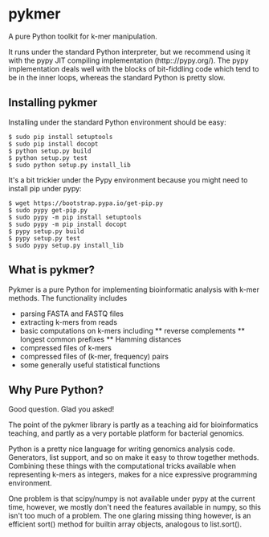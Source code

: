 # pykmer
A pure Python toolkit for k-mer manipulation.

It runs under the standard Python interpreter, but we recommend using it
with the pypy JIT compiling implementation (http:://pypy.org/).  The pypy
implementation deals well with the blocks of bit-fiddling code which
tend to be in the inner loops, whereas the standard Python is pretty slow.

Installing pykmer
-----------------

Installing under the standard Python environment should be easy:

    $ sudo pip install setuptools
    $ sudo pip install docopt
    $ python setup.py build
    $ python setup.py test
    $ sudo python setup.py install_lib

It's a bit trickier under the Pypy environment because you might
need to install pip under pypy:

    $ wget https://bootstrap.pypa.io/get-pip.py
    $ sudo pypy get-pip.py
    $ sudo pypy -m pip install setuptools
    $ sudo pypy -m pip install docopt
    $ pypy setup.py build
    $ pypy setup.py test
    $ sudo pypy setup.py install_lib

What is pykmer?
---------------

Pykmer is a pure Python for implementing bioinformatic analysis
with k-mer methods. The functionality includes
* parsing FASTA and FASTQ files
* extracting k-mers from reads
* basic computations on k-mers including
** reverse complements
** longest common prefixes
** Hamming distances
* compressed files of k-mers
* compressed files of (k-mer, frequency) pairs
* some generally useful statistical functions

Why Pure Python?
----------------

Good question. Glad you asked!

The point of the pykmer library is partly as a teaching aid for
bioinformatics teaching, and partly as a very portable platform for
bacterial genomics.

Python is a pretty nice language for writing genomics analysis
code. Generators, list support, and so on make it easy to throw together
methods. Combining these things with the computational tricks available
when representing k-mers as integers, makes for a nice expressive
programming environment.

One problem is that scipy/numpy is not available under pypy at the
current time, however, we mostly don't need the features available in
numpy, so this isn't too much of a problem. The one glaring missing
thing however, is an efficient sort() method for builtin array objects,
analogous to list.sort().
